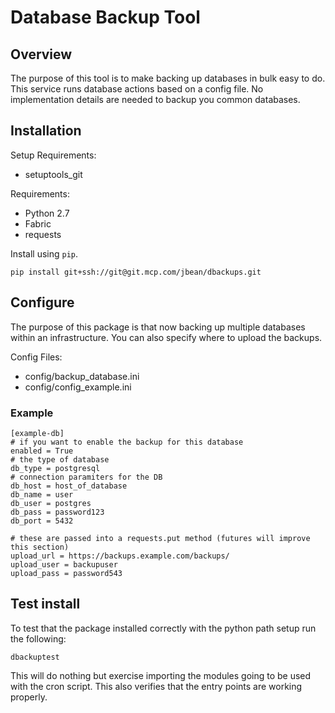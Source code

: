 Database Backup Tool
====================

Overview
--------
The purpose of this tool is to make backing up databases in bulk easy to do. This service runs database actions based on a config file. No implementation details are needed to backup you common databases.

Installation
------------
Setup Requirements:

* setuptools_git

Requirements:

* Python 2.7
* Fabric
* requests

Install using `pip`.

    pip install git+ssh://git@git.mcp.com/jbean/dbackups.git

Configure
---------
The purpose of this package is that now backing up multiple databases within an infrastructure. You can also specify
where to upload the backups.

Config Files:

* config/backup_database.ini
* config/config_example.ini

### Example

    [example-db]
    # if you want to enable the backup for this database
    enabled = True
    # the type of database
    db_type = postgresql
    # connection paramiters for the DB
    db_host = host_of_database
    db_name = user
    db_user = postgres
    db_pass = password123
    db_port = 5432

    # these are passed into a requests.put method (futures will improve this section)
    upload_url = https://backups.example.com/backups/
    upload_user = backupuser
    upload_pass = password543

Test install
------------
To test that the package installed correctly with the python path setup run the following:

    dbackuptest

This will do nothing but exercise importing the modules going to be used with the cron script. This also verifies
that the entry points are working properly.